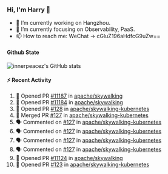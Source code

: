 ### Hi, I'm Harry 👋

<!--
**innerpeacez/innerpeacez** is a ✨ _special_ ✨ repository because its `README.md` (this file) appears on your GitHub profile.

Here are some ideas to get you started:

- 🔭 I’m currently working on ...
- 🌱 I’m currently learning ...
- 👯 I’m looking to collaborate on ...
- 🤔 I’m looking for help with ...
- 💬 Ask me about ...
- 📫 How to reach me: ...
- 😄 Pronouns: ...
- ⚡ Fun fact: ...
-->

- 🔭 I’m currently working on Hangzhou.
- 🌱 I’m currently focusing on Observability, PaaS.
- 📫 How to reach me: WeChat -> cGluZ196aHdfcG9uZw==

#### Github State

![innerpeacez's GitHub stats](https://github-readme-stats.vercel.app/api?username=innerpeacez&theme=buefy&show_icons=true)

#### :zap: Recent Activity

<!--START_SECTION:activity-->
1. 💪 Opened PR [#11187](https://github.com/apache/skywalking/pull/11187) in [apache/skywalking](https://github.com/apache/skywalking)
2. 💪 Opened PR [#11184](https://github.com/apache/skywalking/pull/11184) in [apache/skywalking](https://github.com/apache/skywalking)
3. 💪 Opened PR [#128](https://github.com/apache/skywalking-kubernetes/pull/128) in [apache/skywalking-kubernetes](https://github.com/apache/skywalking-kubernetes)
4. 🎉 Merged PR [#127](https://github.com/apache/skywalking-kubernetes/pull/127) in [apache/skywalking-kubernetes](https://github.com/apache/skywalking-kubernetes)
5. 🗣 Commented on [#127](https://github.com/apache/skywalking-kubernetes/pull/127#issuecomment-1649566565) in [apache/skywalking-kubernetes](https://github.com/apache/skywalking-kubernetes)
6. 🗣 Commented on [#127](https://github.com/apache/skywalking-kubernetes/pull/127#issuecomment-1649452691) in [apache/skywalking-kubernetes](https://github.com/apache/skywalking-kubernetes)
7. 🗣 Commented on [#127](https://github.com/apache/skywalking-kubernetes/pull/127#issuecomment-1649411959) in [apache/skywalking-kubernetes](https://github.com/apache/skywalking-kubernetes)
8. 🗣 Commented on [#127](https://github.com/apache/skywalking-kubernetes/pull/127#issuecomment-1649208747) in [apache/skywalking-kubernetes](https://github.com/apache/skywalking-kubernetes)
9. 💪 Opened PR [#11124](https://github.com/apache/skywalking/pull/11124) in [apache/skywalking](https://github.com/apache/skywalking)
10. 💪 Opened PR [#123](https://github.com/apache/skywalking-kubernetes/pull/123) in [apache/skywalking-kubernetes](https://github.com/apache/skywalking-kubernetes)
<!--END_SECTION:activity-->
